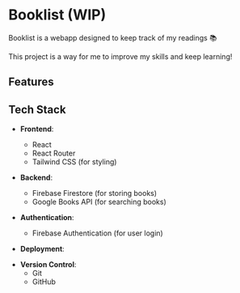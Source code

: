 # Booklist (WIP)

Booklist is a webapp designed to keep track of my readings 📚

This project is a way for me to improve my skills and keep learning!

## Features


## Tech Stack

- **Frontend**:
  - React
  - React Router
  - Tailwind CSS (for styling)
  
- **Backend**:
  - Firebase Firestore (for storing books)
  - Google Books API (for searching books)

- **Authentication**:
  - Firebase Authentication (for user login)

- **Deployment**:
<!-- - Netlify / Firebase Hosting (for hosting) -->
  

- **Version Control**:
  - Git
  - GitHub

